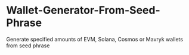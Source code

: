 # Wallet-Generator-From-Seed-Phrase
Generate specified amounts of EVM, Solana, Cosmos or Mavryk wallets from seed phrase
